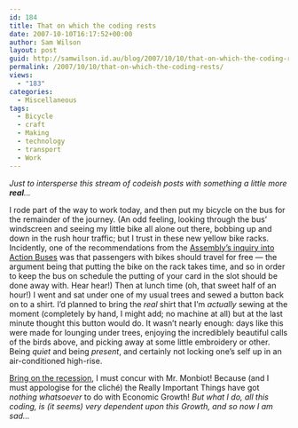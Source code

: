 ```yaml
---
id: 184
title: That on which the coding rests
date: 2007-10-10T16:17:52+00:00
author: Sam Wilson
layout: post
guid: http://samwilson.id.au/blog/2007/10/10/that-on-which-the-coding-rests/
permalink: /2007/10/10/that-on-which-the-coding-rests/
views:
  - "183"
categories:
  - Miscellaneous
tags:
  - Bicycle
  - craft
  - Making
  - technology
  - transport
  - Work
---
```

_Just to intersperse this stream of codeish posts with something a little more **real**…_

I rode part of the way to work today, and then put my bicycle on the bus for the remainder of the journey. (An odd feeling, looking through the bus’ windscreen and seeing my little bike all alone out there, bobbing up and down in the rush hour traffic; but I trust in these new yellow bike racks. Incidently, one of the recommendations from the [Assembly’s inquiry into Action Buses](http://www.legassembly.act.gov.au/committees/index1.asp?committee=55&inquiry=712) was that passengers with bikes should travel for free — the argument being that putting the bike on the rack takes time, and so in order to keep the bus on schedule the putting of your card in the slot should be done away with. Hear hear!) Then at lunch time (oh, that sweet half of an hour!) I went and sat under one of my usual trees and sewed a button back on to a shirt. I’d planned to bring the _real_ shirt that I’m _actually_ sewing at the moment (completely by hand, I might add; no machine at all) but at the last minute thought this button would do. It wasn’t nearly enough: days like this were made for lounging under trees, enjoying the incrediblely beautiful calls of the birds above, and picking away at some little embroidery or other. Being _quiet_ and being _present_, and certainly not locking one’s self up in an air-conditioned high-rise.

[Bring on the recession](http://www.monbiot.com/archives/2007/10/09/bring-on-the-recession/), I must concur with Mr. Monbiot! Because (and I must appologise for the cliché) the Really Important Things have got _nothing whatsoever_ to do with Economic Growth! _But what I do, all this coding, is (it seems) very dependent upon this Growth, and so now I am sad…_